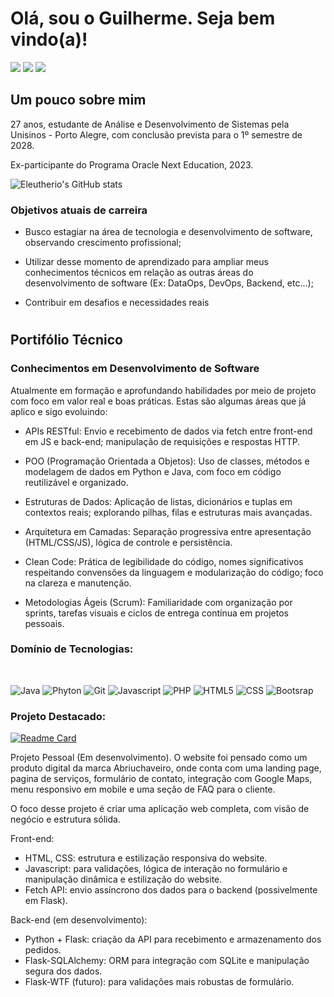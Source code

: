 # Olá, sou o Guilherme. Seja bem vindo(a)!

<div> 
  <a href="https://instagram.com/httpsdoisponto" target="_blank"><img src="https://img.shields.io/badge/-Instagram-%23E4405F?style=for-the-badge&logo=instagram&logoColor=white" target="_blank"></a>
  <a href = "mailto:eleutherio.profissional@gmail.com"><img src="https://img.shields.io/badge/-Gmail-%23333?style=for-the-badge&logo=gmail&logoColor=red" target="_blank"></a>
  <a href="https://www.linkedin.com/in/eleutherio" target="_blank"><img src="https://img.shields.io/badge/-LinkedIn-%230077B5?style=for-the-badge&logo=linkedin&logoColor=white" target="_blank"></a> 

## Um pouco sobre mim

27 anos, estudante de Análise e Desenvolvimento de Sistemas pela Unisinos - Porto Alegre, com conclusão prevista para o 1º semestre de 2028. 

Ex-participante do Programa Oracle Next Education, 2023.

 ![Eleutherio's GitHub stats](https://github-readme-stats.vercel.app/api?username=Eleutherio&show_icons=true&theme=slateorange&hide_title=true&hide_rank=true )

  ### Objetivos atuais de carreira
- Busco estagiar na área de tecnologia e desenvolvimento de software, observando crescimento profissional;

- Utilizar desse momento de aprendizado para ampliar meus conhecimentos técnicos em relação as outras áreas
do desenvolvimento de software (Ex: DataOps, DevOps, Backend, etc...);

- Contribuir em desafios e necessidades reais
#

## Portifólio Técnico

### Conhecimentos em Desenvolvimento de Software

Atualmente em formação e aprofundando habilidades por meio de projeto com foco em valor real e boas práticas. Estas são algumas áreas que já aplico e sigo evoluindo:

  - APIs RESTful: Envio e recebimento de dados via fetch entre front-end em JS e back-end; manipulação de requisições e respostas HTTP.

  - POO (Programação Orientada a Objetos): Uso de classes, métodos e modelagem de dados em Python e Java, com foco em código reutilizável e organizado.

  - Estruturas de Dados: Aplicação de listas, dicionários e tuplas em contextos reais; explorando pilhas, filas e estruturas mais avançadas.

  - Arquitetura em Camadas: Separação progressiva entre apresentação (HTML/CSS/JS), lógica de controle e persistência.

  - Clean Code: Prática de legibilidade do código, nomes significativos respeitando convensões da linguagem e modularização do código; foco na clareza e manutenção.

  - Metodologias Ágeis (Scrum): Familiaridade com organização por sprints, tarefas visuais e ciclos de entrega contínua em projetos pessoais.

### Domínio de Tecnologias:
<div style="display: inline_block"><br>
 
![Java](https://img.shields.io/badge/Java-ED8B00?style=for-the-badge&logo=openjdk&logoColor=white )
![Phyton](https://img.shields.io/badge/python-3670A0?style=for-the-badge&logo=python&logoColor=ffdd54)
![Git](https://img.shields.io/badge/Git-F05032?style=for-the-badge&logo=git&logoColor=white )
![Javascript](https://shields.io/badge/JavaScript-F7DF1E?logo=JavaScript&logoColor=000&style=flat-square)
![PHP](https://shields.io/badge/-PHP-3776AB?style=flat&logo=php)
![HTML5](https://shields.io/badge/HTML-%E2%98%85%E2%98%85%E2%98%85%E2%98%85%E2%98%85-f06529?logo=html5&logoColor=white&labelColor=f06529)
![CSS](https://img.shields.io/badge/CSS-663399?logo=css3)
![Bootsrap](https://img.shields.io/badge/Bootstrap-663399?logo=bootstrap)

</div>

### Projeto Destacado:
  
  [![Readme Card](https://github-readme-stats.vercel.app/api/pin/?username=Eleutherio&repo=Abriuchaveiro&theme=slateorange)](https://github.com/Eleutherio/Abriuchaveiro)

Projeto Pessoal (Em desenvolvimento). O website foi pensado como um produto digital da marca Abriuchaveiro, onde conta com uma landing page, pagina de serviços, formulário de contato, integração com Google Maps, menu responsivo em mobile e uma seção de FAQ para o cliente.

O foco desse projeto é criar uma aplicação web completa, com visão de negócio e estrutura sólida.

  Front-end:
  - HTML, CSS: estrutura e estilização responsiva do website.
  - Javascript: para validações, lógica de interação no formulário e manipulação dinâmica e estilização do website.
  - Fetch API: envio assíncrono dos dados para o backend (possivelmente em Flask).

  Back-end (em desenvolvimento):
  - Python + Flask: criação da API para recebimento e armazenamento dos pedidos.
  - Flask-SQLAlchemy: ORM para integração com SQLite e manipulação segura dos dados.
  - Flask-WTF (futuro): para validações mais robustas de formulário.











